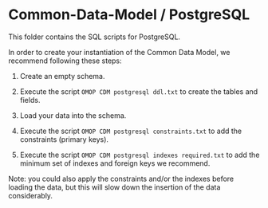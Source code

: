 Common-Data-Model / PostgreSQL
=================

This folder contains the SQL scripts for PostgreSQL.

In order to create your instantiation of the Common Data Model, we recommend following these steps:

1. Create an empty schema.

2. Execute the script `OMOP CDM postgresql ddl.txt` to create the tables and fields.

3. Load your data into the schema.

4. Execute the script `OMOP CDM postgresql constraints.txt` to add the constraints (primary keys).

5. Execute the script `OMOP CDM postgresql indexes required.txt` to add the minimum set of indexes and foreign keys we recommend.

Note: you could also apply the constraints and/or the indexes before loading the data, but this will slow down the insertion of the data considerably.
